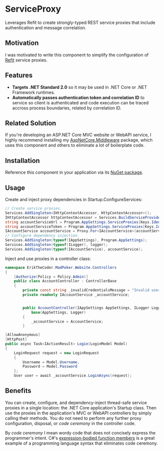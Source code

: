 # ServiceProxy
Leverages Refit to create strongly-typed REST service proxies that include authentication and message correlation.


## Motivation

I was motivated to write this component to simplify the configuration of [Refit](https://github.com/reactiveui/refit) service proxies.


## Features

* **Targets .NET Standard 2.0** so it may be used in .NET Core or .NET Framework runtimes.
* **Automatically passes authentication token and correlation ID** to service so client is authenticated and code execution can be traced accross process boundaries, related by correlation ID. 


## Related Solution

If you're developing an ASP.NET Core MVC website or WebAPI service, I highly recommend installing my [AspNetCore.Middleware](https://github.com/ekmadsen/AspNetCore.Middleware) package, which uses this component and others to eliminate a lot of boilerplate code.


## Installation

Reference this component in your application via its [NuGet package](https://www.nuget.org/packages/ErikTheCoder.ServiceProxy/).


## Usage

Create and inject proxy dependencies in Startup.ConfigureServices:

```C#
// Create service proxies.
Services.AddSingleton<IHttpContextAccessor, HttpContextAccessor>();
IHttpContextAccessor httpContextAccessor = Services.BuildServiceProvider().GetRequiredService<IHttpContextAccessor>();
string accountServiceUrl = Program.AppSettings.ServiceProxies[Keys.IdentityServiceName].Url;
string accountServiceToken = Program.AppSettings.ServiceProxies[Keys.IdentityServiceName].Token;
IAccountService accountService = Proxy.For<IAccountService>(accountServiceUrl, accountServiceToken, () => httpContextAccessor.HttpContext.GetCorrelationId());
// Configure dependency injection.
Services.AddSingleton(typeof(IAppSettings), Program.AppSettings);
Services.AddSingleton(typeof(ILogger), logger);
Services.AddSingleton(typeof(IAccountService), accountService);
```

Inject and use proxies in a controller class:

```C#
namespace ErikTheCoder.MadPoker.Website.Controllers
{
    [Authorize(Policy = Policy.Admin)]
    public class AccountController : ControllerBase
    {
        private const string _invalidCredentialsMessage = "Invalid username or password.";
        private readonly IAccountService _accountService;


        public AccountController(IAppSettings AppSettings, ILogger Logger, IAccountService AccountService) :
            base(AppSettings, Logger)
        {
            _accountService = AccountService;
        }
```

```C#
[AllowAnonymous]
[HttpPost]
public async Task<IActionResult> Login(LoginModel Model)
{
    LoginRequest request = new LoginRequest
    {
        Username = Model.Username,
        Password = Model.Password
    };
    User user = await _accountService.LoginAsync(request);
```


## Benefits

You can create, configure, and dependency-inject thread-safe service proxies in a single location: the .NET Core application's Startup class.  Then use the proxies in the application's MVC or WebAPI controllers by simply calling their methods.  You do not need to perform any further proxy configuration, disposal, or *code ceremony* in the controller code.

By *code ceremony* I mean wordy code that does not concisely express the programmer's intent.  C#'s [expression-bodied function members](https://docs.microsoft.com/en-us/dotnet/csharp/whats-new/csharp-6#expression-bodied-function-members) is a great example of a programming language syntax that eliminates code ceremony.
